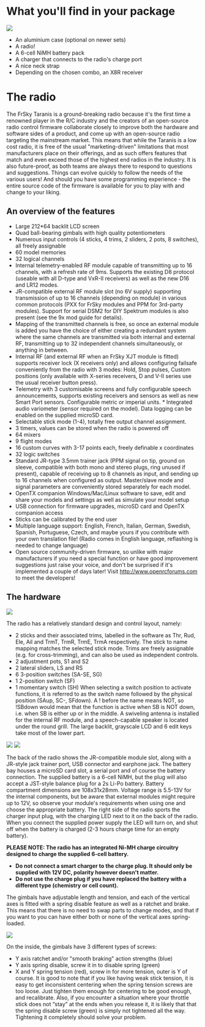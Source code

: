 # What you'll find in your package 

![](images/taranis-case.jpg)

* An aluminium case (optional on newer sets)
* A radio!
* A 6-cell NiMH battery pack
* A charger that connects to the radio's charge port
* A nice neck strap
* Depending on the chosen combo, an X8R receiver


# The radio

The FrSky Taranis is a ground-breaking radio because it's the first time a renowned player in the R/C industry and the creators of an open-source radio control firmware collaborate closely to improve both the hardware and software sides of a product, and come up with an open-source radio targeting the mainstream market. This means that while the Taranis is a low cost radio, it is free of the usual "marketing-driven" limitations that most manufacturers place on their offerings, and as such offers features that match and even exceed those of the highest end radios in the industry.
It is also future-proof, as both teams are always there to respond to questions and suggestions. Things can evolve quickly to follow the needs of the various users! And should you have some programming experience - the entire source code of the firmware is available for you to play with and change to your liking.


## An overview of the features

* Large 212*64 backlit LCD screen
* Quad ball-bearing gimbals with high quality potentiometers
* Numerous input controls (4 sticks, 4 trims, 2 sliders, 2 pots, 8 switches), all freely assignable
* 60 model memories
* 32 logical channels
* Internal telemetry-enabled RF module capable of transmitting up to 16 channels, with a refresh rate of 9ms. Supports the existing D8 protocol (useable with all D-type and VxR-II receivers) as well as the new D16 and LR12 modes.
* JR-compatible external RF module slot (no 6V supply) supporting transmission of up to 16 channels (depending on module) in various common protocols (PXX for FrSky modules and PPM for 3rd-party modules). Support for serial DSM2 for DIY Spektrum modules is also present (see the 9x mod guide for details).
* Mapping of the transmitted channels is free, so once an external module is added you have the choice of either creating a redundant system where the same channels are transmitted via both internal and external RF, transmitting up to 32 independent channels simultaneously, or anything in between.
* Internal RF (and external RF when an FrSky XJT module is fitted) supports receiver lock (X receivers only) and allows configuring failsafe conveniently from the radio with 3 modes: Hold, Stop pulses, Custom positions (only available with X-series receivers, D and V-II series use the usual receiver button press).
* Telemetry with 3 customisable screens and fully configurable speech announcements, supports existing receivers and sensors as well as new Smart Port sensors. Configurable metric or imperial units. * Integrated audio variometer (sensor required on the model). Data logging can be enabled on the supplied microSD card.
* Selectable stick mode (1-4), totally free output channel assignment.
* 3 timers, values can be stored when the radio is powered off
* 64 mixers
* 9 flight modes
* 16 custom curves with 3-17 points each, freely definable x coordinates
* 32 logic switches
* Standard JR-type 3.5mm trainer jack (PPM signal on tip, ground on sleeve, compatible with both mono and stereo plugs, ring unused if present), capable of receiving up to 8 channels as input, and sending up to 16 channels when configured as output. Master/slave mode and signal parameters are conveniently stored separately for each model.
* OpenTX companion Windows/Mac/Linux software to save, edit and share your models and settings as well as simulate your model setup
* USB connection for firmware upgrades, microSD card and OpenTX companion access
* Sticks can be calibrated by the end user
* Multiple language support: English, French, Italian, German, Swedish, Spanish, Portuguese, Czech, and maybe yours if you contribute with your own translation file! (Radio comes in English language, reflashing is needed to change language)
* Open source community-driven firmware, so unlike with major manufacturers if you need a special function or have good improvement suggestions just raise your voice, and don't be surprised if it's implemented a couple of days later! Visit http://www.openrcforums.com to meet the developers!


## The hardware

![](images/Taranis.jpg)

The radio has a relatively standard design and control layout, namely:
* 2 sticks and their associated trims, labelled in the software as Thr, Rud, Ele, Ail and TrmT, TrmR, TrmE, TrmA respectively. The stick to name mapping matches the selected stick mode. Trims are freely assignable (e.g. for cross-trimming), and can also be used as independent controls.
* 2 adjustment pots, S1 and S2
* 2 lateral sliders, LS and RS
* 6 3-position switches (SA-SE, SG)
* 1 2-position switch (SF)
* 1 momentary switch (SH)
When selecting a switch position to activate functions, it is referred to as the switch name followed by the physical position (SAup, SC-, SFdown). A ! before the name means NOT, so !SBdown would mean that the function is active when SB is NOT down, i.e. when SB is either up or in the middle.
A swiveling antenna is installed for the internal RF module, and a speech-capable speaker is located under the round grill. The large backlit, grayscale LCD and 6 edit keys take most of the lower part.

![](images/back-connectors.jpg)
![](images/battery-bay-connectors.jpg)

The back of the radio shows the JR-compatible module slot, along with a JR-style jack trainer port, USB connector and earphone jack. The battery bay houses a microSD card slot, a serial port and of course the battery connection.
The supplied battery is a 6-cell NiMH, but the plug will also accept a JST-style balance plug for a 2s Li-Po battery. Battery compartment dimensions are 108x31x28mm. Voltage range is 5.5-13V for the internal components, but be aware that external modules might require up to 12V, so observe your module's requirements when using one and choose the appropriate battery.
The right side of the radio sports the charger input plug, with the charging LED next to it on the back of the radio. When you connect the supplied power supply the LED will turn on, and shut off when the battery is charged (2-3 hours charge time for an empty battery).

**PLEASE NOTE: The radio has an integrated Ni-MH charge circuitry designed to charge the supplied 6-cell battery.**
* **Do not connect a smart charger to the charge plug. It should only be supplied with 12V DC, polarity however doesn't matter.**
* **Do not use the charge plug if you have replaced the battery with a different type (chemistry or cell count).**

The gimbals have adjustable length and tension, and each of the vertical axes is fitted with a spring disable feature as well as a ratchet and brake. This means that there is no need to swap parts to change modes, and that if you want to you can have either both or none of the vertical axes spring-loaded.

![](images/stick-screws.png)

On the inside, the gimbals have 3 different types of screws:
* Y axis ratchet and/or "smooth braking" action strengths (blue)
* Y axis spring disable, screw it in to disable spring (green)
* X and Y spring tension (red), screw in for more tension, outer is Y of course.
It is good to note that if you like having weak stick tension, it is easy to get inconsistent centering when the spring tension screws are too loose. Just tighten them enough for centering to be good enough, and recalibrate.
Also, if you encounter a situation where your throttle stick does not “stay” at the ends when you release it, it is likely that that the spring disable screw (green) is simply not tightened all the way. Tightening it completely should solve your problem.


